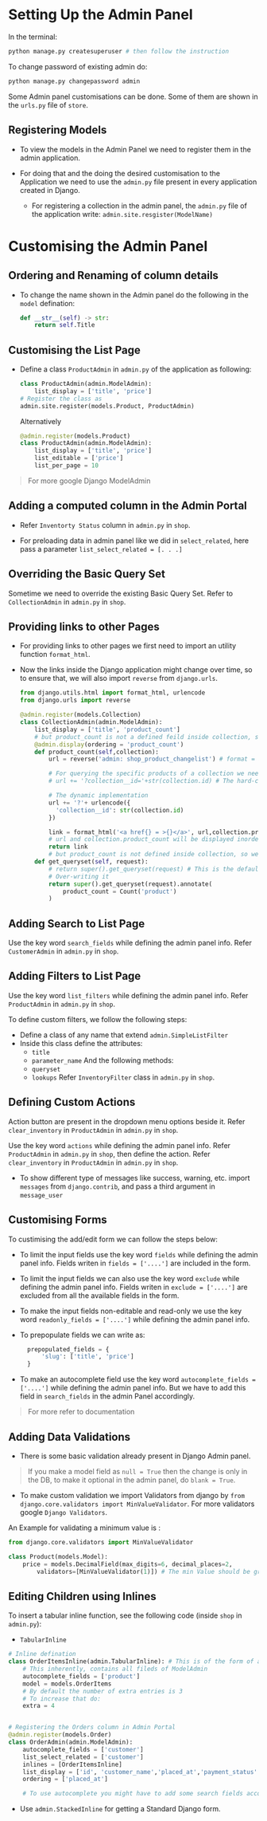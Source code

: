 # Setting Up the Admin Panel

In the terminal:

```python
python manage.py createsuperuser # then follow the instruction
```

To change password of existing admin do:

```python
python manage.py changepassword admin
```

Some Admin panel customisations can be done. Some of them are shown in the `urls.py` file of `store`.

## Registering Models

- To view the models in the Admin Panel we need to register them in the admin application.

- For doing that and the doing the desired customisation to the Application we need to use the `admin.py` file present in every application created in Django.

  - For registering a collection in the admin panel, the `admin.py` file of the application write:
    `admin.site.resgister(ModelName)`

# Customising the Admin Panel

## Ordering and Renaming of column details

- To change the name shown in the Admin panel do the following in the `model` defination:
  ```python
  def __str__(self) -> str:
      return self.Title
  ```

## Customising the List Page

- Define a class `ProductAdmin` in `admin.py` of the application as following:

  ```python
  class ProductAdmin(admin.ModelAdmin):
      list_display = ['title', 'price']
  # Register the class as
  admin.site.register(models.Product, ProductAdmin)
  ```

  Alternatively

  ```python
  @admin.register(models.Product)
  class ProductAdmin(admin.ModelAdmin):
      list_display = ['title', 'price']
      list_editable = ['price']
      list_per_page = 10
  ```

> For more google Django ModelAdmin

## Adding a computed column in the Admin Portal

- Refer `Inventorty Status` column in `admin.py` in `shop`.

- For preloading data in admin panel like we did in `select_related`, here pass a parameter `list_select_related = [. . .]`

## Overriding the Basic Query Set

Sometime we need to override the existing Basic Query Set. Refer to `CollectionAdmin` in `admin.py` in `shop`.

## Providing links to other Pages

- For providing links to other pages we first need to import an utility function `format_html`.
- Now the links inside the Django application might change over time, so to ensure that, we will also import `reverse` from `django.urls`.

  ```python
  from django.utils.html import format_html, urlencode
  from django.urls import reverse

  @admin.register(models.Collection)
  class CollectionAdmin(admin.ModelAdmin):
      list_display = ['title', 'product_count']
      # but product_count is not a defined feild inside collection, so we need to define that as well
      @admin.display(ordering = 'product_count')
      def product_count(self,collection):
          url = reverse('admin: shop_product_changelist') # format = admin: AppName_ModelName_Page

          # For querying the specific products of a collection we need to add a filter
          # url += '?collection__id='+str(collection.id) # The hard-coded version of the filter

          # The dynamic implementation
          url += '?'+ urlencode({
            'collection__id': str(collection.id)
          })

          link = format_html('<a href{} = >{}</a>', url,collection.product_count ) # Inside the {}
          # url and collection.product_count will be displayed inorder (whatever is ther after comma)
          return link
          # but product_count is not defined inside collection, so we need to define that as well
      def get_queryset(self, request):
          # return super().get_queryset(request) # This is the default implementation
          # Over-writing it
          return super().get_queryset(request).annotate(
              product_count = Count('product')
          )
  ```

## Adding Search to List Page

Use the key word `search_fields` while defining the admin panel info. Refer `CustomerAdmin` in `admin.py` in `shop`.

## Adding Filters to List Page

Use the key word `list_filters` while defining the admin panel info. Refer `ProductAdmin` in `admin.py` in `shop`.

To define custom filters, we follow the following steps:

- Define a class of any name that extend `admin.SimpleListFilter`
- Inside this class define the attributes:
  - `title`
  - `parameter_name`
    And the following methods:
  - `queryset`
  - `lookups`
    Refer `InventoryFilter` class in `admin.py` in `shop`.

## Defining Custom Actions

Action button are present in the dropdown menu options beside it. Refer `clear_inventory` in `ProductAdmin` in `admin.py` in `shop`.

Use the key word `actions` while defining the admin panel info. Refer `ProductAdmin` in `admin.py` in `shop`, then define the action. Refer `clear_inventory` in `ProductAdmin` in `admin.py` in `shop`.

- To show different type of messages like success, warning, etc. import `messages` from `django.contrib`, and pass a third argument in `message_user`

## Customising Forms

To custimising the add/edit form we can follow the steps below:

- To limit the input fields use the key word `fields` while defining the admin panel info. Fields writen in `fields = ['....']` are included in the form.

- To limit the input fields we can also use the key word `exclude` while defining the admin panel info. Fields writen in `exclude = ['....']` are excluded from all the available fields in the form.

- To make the input fields non-editable and read-only we use the key word `readonly_fields = ['....']` while defining the admin panel info.

- To prepopulate fields we can write as:
  ```python
    prepopulated_fields = {
        'slug': ['title', 'price']
    }
  ```
- To make an autocomplete field use the key word `autocomplete_fields = ['....']` while defining the admin panel info. But we have to add this field in `search_fields` in the admin Panel accordingly.

> For more refer to documentation

## Adding Data Validations

- There is some basic validation already present in Django Admin panel.

> If you make a model field as `null = True` then the change is only in the DB, to make it optional in the admin panel, do `blank = True`.

- To make custom validation we import Validators from django by `from django.core.validators import MinValueValidator`. For more validators google `Django Validators`.

An Example for validating a minimum value is :

```python
from django.core.validators import MinValueValidator

class Product(models.Model):
    price = models.DecimalField(max_digits=6, decimal_places=2,
        validators=[MinValueValidator(1)]) # The min Value should be greater than or equal to 1
```

## Editing Children using Inlines

To insert a tabular inline function, see the following code (inside `shop` in `admin.py`):

- `TabularInline`

```python
# Inline defination
class OrderItemsInline(admin.TabularInline): # This is of the form of a small Table
    # This inherently, contains all fileds of ModelAdmin
    autocomplete_fields = ['product']
    model = models.OrderItems
    # By default the number of extra entries is 3
    # To increase that do:
    extra = 4


# Registering the Orders column in Admin Portal
@admin.register(models.Order)
class OrderAdmin(admin.ModelAdmin):
    autocomplete_fields = ['customer']
    list_select_related = ['customer']
    inlines = [OrderItemsInline]
    list_display = ['id', 'customer_name','placed_at','payment_status' ]
    ordering = ['placed_at']

    # To use autocomplete you might have to add some search fields accordingly
```

- Use `admin.StackedInline` for getting a Standard Django form.
